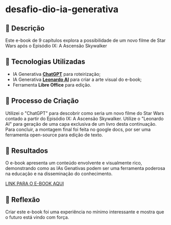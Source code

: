 # desafio-dio-ia-generativa

## 📒 Descrição
Este e-book de 9 capítulos explora a possibilidade de um novo filme de Star Wars após o Episódio IX: A Ascensão Skywalker

## 🤖 Tecnologias Utilizadas
- IA Generativa **[ChatGPT](https://chat.openai.com)** para roteirização;
- IA Generativa **[Leonardo AI](https://leonardo.ai)** para criar a arte visual do e-book;
- Ferramenta **Libre Office** para edição.

## 🧐 Processo de Criação
Utilizei o "ChatGPT" para descobrir como seria um novo filme do Star Wars contado a partir do  Episódio IX: A Ascensão Skywalker. 
Utilize o "Leonardo AI" para geração de uma capa exclusiva de um livro desta continuação. Para concluir, a montagem final foi feita no google docs, por ser uma ferramenta open-source para edição de texto.

## 🚀 Resultados
O e-book apresenta um conteúdo envolvente e visualmente rico, demonstrando como as IAs Genativas podem ser uma ferramenta poderosa na educação e na disseminação do conhecimento.

[LINK PARA O E-BOOK AQUI](https://docs.google.com/document/d/1K9qn64-wuA0smL2MaCgg3WGhHUzF078w904JK9lt5lk/edit?usp=sharing)

## 💭 Reflexão
Criar este e-book foi uma experiência no mínimo interessante e mostra que o futuro está vindo com força.

